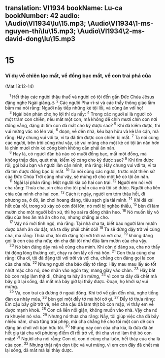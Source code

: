 translation: VI1934
bookName: Lu-ca 
bookNumber: 42
audio: \Audio\VI1934\lu\15.mp3; \Audio\VI1934\1-ms-nguyen-thi\lu\15.mp3; \Audio\VI1934\2-ms-david-dong\lu\15.mp3
-------

<div class="title"><h1>15</h1><h3>Ví dụ về chiên lạc mất, về đồng bạc mất, về con trai phá của</h3><p>(Mat 18:12-14)</p></div>
<span class="verse lu_15_1"> <sup>1</sup> Hết thảy các người thâu thuế và người có tội đến gần Đức Chúa Jêsus đặng nghe Ngài giảng.<a data-toggle="tooltip" data-placement="bottom" title="Lu 5:29-30">⚓</a></span>
<span class="verse lu_15_2"><sup>2</sup> Các người Pha-ri-si và các thầy thông giáo lằm bằm mà nói rằng: Người nầy tiếp những kẻ tội lỗi, và cùng ăn với họ! <br/></span>
<span class="verse lu_15_3"> <sup>3</sup> Ngài bèn phán cho họ lời thí dụ nầy: </span>
<span class="verse lu_15_4"><sup>4</sup> Trong các ngươi ai là người có một trăm con chiên, nếu mất một con, mà không để chín mươi chín con nơi đồng vắng, đặng đi tìm con đã mất cho kỳ được sao? </span>
<span class="verse lu_15_5"><sup>5</sup> Khi đã kiếm được, thì vui mừng vác nó lên vai; </span>
<span class="verse lu_15_6"><sup>6</sup> đoạn, về đến nhà, kêu bạn hữu và kẻ lân cận, mà rằng: Hãy chung vui với ta, vì ta đã tìm được con chiên bị mất. </span>
<span class="verse lu_15_7"><sup>7</sup> Ta nói cùng các ngươi, trên trời cũng như vậy, sẽ vui mừng cho một kẻ có tội ăn năn hơn là chín mươi chín kẻ công bình không cần phải ăn năn. <br/></span>
<span class="verse lu_15_8"> <sup>8</sup> Hay là, có người đàn bà nào có mười đồng bạc, mất một đồng, mà không thắp đèn, quét nhà, kiếm kỹ càng cho kỳ được sao? </span>
<span class="verse lu_15_9"><sup>9</sup> Khi tìm được rồi, gọi bầu bạn và người lân cận mình, mà rằng: Hãy chung vui với ta, vì ta đã tìm được đồng bạc bị mất. </span>
<span class="verse lu_15_10"><sup>10</sup> Ta nói cùng các ngươi, trước mặt thiên sứ của Đức Chúa Trời cũng như vậy, sẽ mừng rỡ cho một kẻ có tội ăn năn. <br/></span>
<span class="verse lu_15_11"> <sup>11</sup> Ngài lại phán rằng: Một người kia có hai con trai. </span>
<span class="verse lu_15_12"><sup>12</sup> Người em nói với cha rằng: Thưa cha, xin chia cho tôi phần của mà tôi sẽ được. Người cha liền chia của mình cho hai con. </span>
<span class="verse lu_15_13"><sup>13</sup> Cách ít ngày, người em tóm thâu hết, đi phương xa, ở đó, ăn chơi hoang đàng, tiêu sạch gia tài mình. </span>
<span class="verse lu_15_14"><sup>14</sup> Khi đã xài hết của rồi, trong xứ xảy có cơn đói lớn; nó mới bị nghèo thiếu, </span>
<span class="verse lu_15_15"><sup>15</sup> bèn đi làm mướn cho một người bổn xứ, thì họ sai ra đồng chăn heo. </span>
<span class="verse lu_15_16"><sup>16</sup> Nó muốn lấy vỏ đậu của heo ăn mà ăn cho no, nhưng chẳng ai cho. <br/></span>
<span class="verse lu_15_17"> <sup>17</sup> Vậy nó mới tỉnh ngộ, mà rằng: Tại nhà cha ta, biết bao người làm mướn được bánh ăn dư dật, mà ta đây phải chết đói! </span>
<span class="verse lu_15_18"><sup>18</sup> Ta sẽ đứng dậy trở về cùng cha, mà rằng: Thưa cha, tôi đã đặng tội với trời và với cha, </span>
<span class="verse lu_15_19"><sup>19</sup> không đáng gọi là con của cha nữa; xin cha đãi tôi như đứa làm mướn của cha vậy. <br/></span>
<span class="verse lu_15_20"> <sup>20</sup> Nó bèn đứng dậy mà về cùng cha mình. Khi còn ở đàng xa, cha nó thấy thì động lòng thương xót, chạy ra ôm lấy cổ mà hôn. </span>
<span class="verse lu_15_21"><sup>21</sup> Con thưa cùng cha rằng: Cha ơi, tôi đã đặng tội với trời và với cha, chẳng còn đáng gọi là con của cha nữa. </span>
<span class="verse lu_15_22"><sup>22</sup> Nhưng người cha bảo đầy tớ rằng: Hãy mau mau lấy áo tốt nhứt mặc cho nó; đeo nhẫn vào ngón tay, mang giày vào chân. </span>
<span class="verse lu_15_23"><sup>23</sup> Hãy bắt bò con mập làm thịt đi. Chúng ta hãy ăn mừng, </span>
<span class="verse lu_15_24"><sup>24</sup> vì con ta đây đã chết mà bây giờ lại sống, đã mất mà bây giờ lại thấy được. Đoạn, họ khởi sự vui mừng. <br/></span>
<span class="verse lu_15_25"> <sup>25</sup> Vả, con trai cả đương ở ngoài đồng. Khi trở về gần đến nhà, nghe tiếng đàn ca nhảy múa, </span>
<span class="verse lu_15_26"><sup>26</sup> bèn gọi một đầy tớ mà hỏi cớ gì. </span>
<span class="verse lu_15_27"><sup>27</sup> Đầy tớ thưa rằng: Em cậu bây giờ trở về, nên cha cậu đã làm thịt bò con mập, vì thấy em về được mạnh khoẻ. </span>
<span class="verse lu_15_28"><sup>28</sup> Con cả liền nổi giận, không muốn vào nhà. Vậy cha nó ra khuyên nó vào. </span>
<span class="verse lu_15_29"><sup>29</sup> Nhưng nó thưa cha rằng: Nầy, tôi giúp việc cha đã bấy nhiêu năm, chưa từng trái phép, mà cha chẳng hề cho tôi một con dê con đặng ăn chơi với bạn hữu tôi. </span>
<span class="verse lu_15_30"><sup>30</sup> Nhưng nay con của cha kia, là đứa đã ăn hết gia tài cha với phường điếm đĩ rồi trở về, thì cha vì nó làm thịt bò con mập! </span>
<span class="verse lu_15_31"><sup>31</sup> Người cha nói rằng: Con ơi, con ở cùng cha luôn, hết thảy của cha là của con. </span>
<span class="verse lu_15_32"><sup>32</sup> Nhưng thật nên dọn tiệc và vui mừng, vì em con đây đã chết mà lại sống, đã mất mà lại thấy được. <br/></span>
